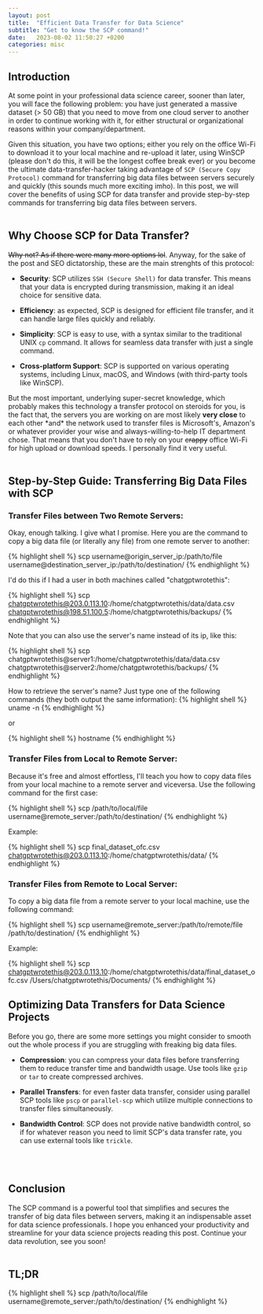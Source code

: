 ```yaml
---
layout: post
title:  "Efficient Data Transfer for Data Science"
subtitle: "Get to know the SCP command!"
date:   2023-08-02 11:50:27 +0200
categories: misc
---
```


## Introduction

At some point in your professional data science career, sooner than later, you will face the following problem: you have just generated a massive dataset (> 50 GB) that you need to move from one cloud server to another in order to continue working with it, for either structural or organizational reasons within your company/department. 

Given this situation, you have two options; either you rely on the office Wi-Fi to download it to your local machine and re-upload it later, using WinSCP (please don't do this, it will be the longest coffee break ever) or you become the ultimate data-transfer-hacker taking advantage of `SCP (Secure Copy Protocol)` command for transferring big data files between servers securely and quickly (this sounds much more exciting imho). In this post, we will cover the benefits of using SCP for data transfer and provide step-by-step commands for transferring big data files between servers.
<br>
<br>

## Why Choose SCP for Data Transfer?

~~Why not? As if there were many more options lol~~. Anyway, for the sake of the post and SEO dictatorship, these are the main strenghts of this protocol:

- **Security**: SCP utilizes `SSH (Secure Shell)` for data transfer. This means that your data is encrypted during transmission, making it an ideal choice for sensitive data.

- **Efficiency**: as expected, SCP is designed for efficient file transfer, and it can handle large files quickly and reliably.

- **Simplicity**: SCP is easy to use, with a syntax similar to the traditional UNIX `cp` command. It allows for seamless data transfer with just a single command.

- **Cross-platform Support**: SCP is supported on various operating systems, including Linux, macOS, and Windows (with third-party tools like WinSCP).

But the most important, underlying super-secret knowledge, which probably makes this technology a transfer protocol on steroids for you, is the fact that, the servers you are working on are most likely **very close** to each other \*and\* the network used to transfer files is Microsoft's, Amazon's or whatever provider your wise and always-willing-to-help IT department chose. That means that you don't have to rely on your ~~crappy~~ office Wi-Fi for high upload or download speeds. I personally find it very useful.
<br>
<br>

## Step-by-Step Guide: Transferring Big Data Files with SCP

### Transfer Files between Two Remote Servers:
Okay, enough talking. I give what I promise. Here you are the command to copy a big data file (or literally any file) from one remote server to another:

{% highlight shell %}
scp username@origin_server_ip:/path/to/file username@destination_server_ip:/path/to/destination/
{% endhighlight %}

I'd do this if I had a user in both machines called "chatgptwrotethis":

{% highlight shell %}
scp chatgptwrotethis@203.0.113.10:/home/chatgptwrotethis/data/data.csv chatgptwrotethis@198.51.100.5:/home/chatgptwrotethis/backups/
{% endhighlight %}

Note that you can also use the server's name instead of its ip, like this:

{% highlight shell %}
scp chatgptwrotethis@server1:/home/chatgptwrotethis/data/data.csv chatgptwrotethis@server2:/home/chatgptwrotethis/backups/
{% endhighlight %}

How to retrieve the server's name? Just type one of the following commands (they both output the same information):
{% highlight shell %}
uname -n
{% endhighlight %}

or

{% highlight shell %}
hostname
{% endhighlight %}


### Transfer Files from Local to Remote Server:
Because it's free and almost effortless, I'll teach you how to copy data files from your local machine to a remote server and viceversa. Use the following command for the first case:

{% highlight shell %}
scp /path/to/local/file username@remote_server:/path/to/destination/
{% endhighlight %}

Example:

{% highlight shell %}
scp final_dataset_ofc.csv chatgptwrotethis@203.0.113.10:/home/chatgptwrotethis/data/
{% endhighlight %}


### Transfer Files from Remote to Local Server:
To copy a big data file from a remote server to your local machine, use the following command:

{% highlight shell %}
scp username@remote_server:/path/to/remote/file /path/to/destination/
{% endhighlight %}

Example:

{% highlight shell %}
scp chatgptwrotethis@203.0.113.10:/home/chatgptwrotethis/data/final_dataset_ofc.csv /Users/chatgptwrotethis/Documents/
{% endhighlight %}
<br>

## Optimizing Data Transfers for Data Science Projects

Before you go, there are some more settings you might consider to smooth out the whole process if you are struggling with freaking big data files.

- **Compression**: you can compress your data files before transferring them to reduce transfer time and bandwidth usage. Use tools like `gzip` or `tar` to create compressed archives.

- **Parallel Transfers**: for even faster data transfer, consider using parallel SCP tools like `pscp` or `parallel-scp` which utilize multiple connections to transfer files simultaneously.

- **Bandwidth Control**: SCP does not provide native bandwidth control, so if for whatever reason you need to limit SCP's data transfer rate, you can use external tools like `trickle`.
<br>
<br>

## Conclusion

The SCP command is a powerful tool that simplifies and secures the transfer of big data files between servers, making it an indispensable asset for data science professionals. I hope you enhanced your productivity and streamline for your data science projects reading this post. Continue your data revolution, see you soon!
<br>
<br>

## TL;DR

{% highlight shell %}
scp /path/to/local/file username@remote_server:/path/to/destination/
{% endhighlight %}